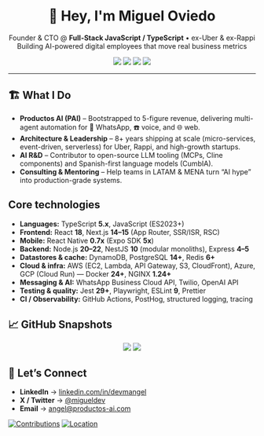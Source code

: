 <!-- GitHub README for Miguel Oviedo (@devmangel) -->

<h1 align="center">👋 Hey, I'm Miguel Oviedo</h1>
<p align="center">
  Founder & CTO @ <strong>Full-Stack JavaScript / TypeScript</strong> • ex-Uber & ex-Rappi<br/>
  Building AI-powered digital employees that move real business metrics
</p>

<div align="center">
  <img src="https://img.shields.io/badge/AI%20Agents-WhatsApp%20%7C%20Voice%20%7C%20Web-ff69b4?style=flat-square"/>
  <img src="https://img.shields.io/badge/Code-Senior%20Full-Stack-blueviolet?style=flat-square"/>
  <img src="https://img.shields.io/badge/Tech-Next.js%20%7C%20NestJS%20%7C%20AWS%20%7C%20LLMs-orange?style=flat-square"/>
  <img src="https://img.shields.io/badge/Location-Dubai-brightgreen?style=flat-square"/>
</div>

---

## 🏗 What I Do
- **Productos AI (PAI)** – Bootstrapped to 5-figure revenue, delivering multi-agent automation for 📱 WhatsApp, ☎️ voice, and 🌐 web.
- **Architecture & Leadership** – 8+ years shipping at scale (micro-services, event-driven, serverless) for Uber, Rappi, and high-growth startups.
- **AI R&D** – Contributor to open-source LLM tooling (MCPs, Cline components) and Spanish-first language models (CumbIA).
- **Consulting & Mentoring** – Help teams in LATAM & MENA turn “AI hype” into production-grade systems.

## Core technologies
- **Languages:** TypeScript **5.x**, JavaScript (ES2023+)  
- **Frontend:** React **18**, Next.js **14–15** (App Router, SSR/ISR, RSC)  
- **Mobile:** React Native **0.7x** (Expo SDK **5x**)  
- **Backend:** Node.js **20–22**, NestJS **10** (modular monoliths), Express **4–5**  
- **Datastores & cache:** DynamoDB, PostgreSQL **14+**, Redis **6+**  
- **Cloud & infra:** AWS (EC2, Lambda, API Gateway, S3, CloudFront), Azure, GCP (Cloud Run) — Docker **24+**, NGINX **1.24+**  
- **Messaging & AI:** WhatsApp Business Cloud API, Twilio, OpenAI API  
- **Testing & quality:** Jest **29+**, Playwright, ESLint **9**, Prettier  
- **CI / Observability:** GitHub Actions, PostHog, structured logging, tracing

## 📈 GitHub Snapshots
<div align="center">
  <img src="https://github-readme-stats.vercel.app/api?username=devmangel&show_icons=true&theme=transparent&hide_title=true"/>
  <img src="https://github-readme-stats.vercel.app/api/top-langs/?username=devmangel&layout=compact&hide=html&theme=transparent"/>
</div>

## 🤝 Let’s Connect
- **LinkedIn** → [linkedin.com/in/devmangel](https://linkedin.com/in/devmangel)
- **X / Twitter** → [@migueldev](https://twitter.com/migueldev)
- **Email** → angel@productos-ai.com
  
[![Contributions](https://img.shields.io/badge/contributions-3,324-brightgreen)](https://github.com/devmangel)
[![Location](https://img.shields.io/badge/Medell%C3%ADn%2C%20Colombia-blue)]()

